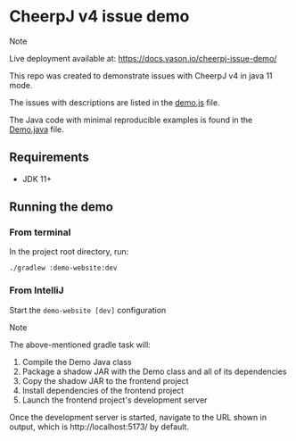 # CheerpJ v4 issue demo

> [!NOTE]
> Live deployment available at: https://docs.vason.io/cheerpj-issue-demo/

This repo was created to demonstrate issues with CheerpJ v4 in java 11 mode.

The issues with descriptions are listed in the
[demo.js](demo-website/src/demo.js) file.

The Java code with minimal reproducible examples is found in the
[Demo.java](demo-library/src/main/java/io/vason/Demo.java) file.

## Requirements

- JDK 11+

## Running the demo

### From terminal

In the project root directory, run:

```shell
./gradlew :demo-website:dev
```

### From IntelliJ

Start the `demo-website [dev]` configuration

> [!NOTE]
> The above-mentioned gradle task will:
> 1. Compile the Demo Java class
> 2. Package a shadow JAR with the Demo class and all of its dependencies
> 3. Copy the shadow JAR to the frontend project
> 4. Install dependencies of the frontend project
> 5. Launch the frontend project's development server

Once the development server is started, navigate to the URL shown in output,
which is http://localhost:5173/ by default.


